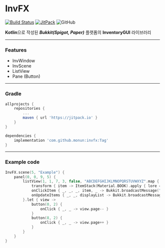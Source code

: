 # InvFX
[![Build Status](https://travis-ci.com/monun/invfx.svg?branch=master)](https://travis-ci.org/monun/invfx)
[![JitPack](https://jitpack.io/v/monun/invfx.svg)](https://jitpack.io/#monun/invfx)
![GitHub](https://img.shields.io/github/license/monun/invfx)

**Kotlin**으로 작성된 ***Bukkit(Spigot, Paper)*** 플랫폼의 **InventoryGUI** 라이브러리

---
### Features
* InvWindow
* InvScene
* ListView
* Pane (Button)
---
### Gradle
```groovy
allprojects {
    repositories {
        ...
        maven { url 'https://jitpack.io' }
    }
}
```
```groovy
dependencies {
    implementation 'com.github.monun:invfx:Tag'
}
```
---
 ### Example code
```kotlin
InvFX.scene(5, "Example") {
    panel(0, 0, 9, 5) {
        listView(1, 1, 7, 3, false, "ABCDEFGHIJKLMNOPQRSTUVWXYZ".map { it.toString() }) {
            transform { item -> ItemStack(Material.BOOK).apply { lore = listOf(item) } }
            onClickItem { _, _, _, item, _ -> Bukkit.broadcastMessage("CLICK_ITEM $item") }
            onUpdateItems { _, _, displayList -> Bukkit.broadcastMessage("UPDATE $displayList") }
        }.let { view ->
            button(0, 2) {
                onClick { _, _ -> view.page-- }
            }
            button(8, 2) {
                onClick { _, _ -> view.page++ }
            }
        }
    }
}
```
